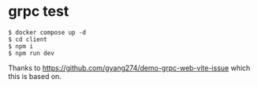# grpc test
```shell
$ docker compose up -d
$ cd client
$ npm i
$ npm run dev
```

Thanks to https://github.com/gyang274/demo-grpc-web-vite-issue which this is based on.
